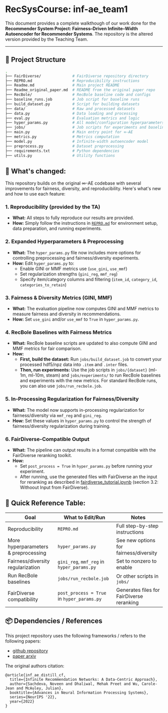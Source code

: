 # RecSysCourse: inf-ae_team1


This document provides a complete walkthough of our work done for the **Recommender System Project: Fairness–Driven Infinite–Width
Autoencoder for Recommender Systems**. The repository is the altered version provided by the Teaching Team.


---

## 🧱 Project Structure

```bash
.
├── FairDiverse/              # FairDiverse repository directory
├── REPRO.md                  # Reproducibility instructions
├── Readme.md                 # Main project README
├── Readme_original_paper.md  # README from the original paper repo
├── RecBole/                  # RecBole baseline code and configs
├── baseline_runs.job         # Job script for baseline runs
├── build_dataset.py          # Script for building datasets
├── data/                     # Raw and processed datasets
├── data.py                   # Data loading and processing
├── eval.py                   # Evaluation metrics and logic
├── hyper_params.py           # All model/configuration hyperparameters
├── jobs/                     # Job scripts for experiments and baselines
├── main.py                   # Main entry point for ∞-AE
├── metrics.py                # Metrics computation
├── model.py                  # Infinite-width autoencoder model
├── preprocess.py             # Dataset preprocessing
├── requirements.txt          # Python dependencies
├── utils.py                  # Utility functions
```

## 📝 What's changed:

This repository builds on the original ∞-AE codebase with several improvements for fairness, diversity, and reproducibility. Here's what's new and how to use each feature:

### 1. Reproducibility (provided by the TA)
- **What:** All steps to fully reproduce our results are provided.
- **How:** Simply follow the instructions in [`REPRO.md`](REPRO.md) for environment setup, data preparation, and running experiments.

### 2. Expanded Hyperparameters & Preprocessing
- **What:** The `hyper_params.py` file now includes more options for controlling preprocessing and fairness/diversity experiments.
- **How:** Edit `hyper_params.py` to:
  - Enable GINI or MMF metrics use (`use_gini`, `use_mmf`)
  - Set regularization strengths (`gini_reg`, `mmf_reg`)
  - Specify item/category columns and filtering (`item_id`, `category_id`, `categories_to_retain`)

### 3. Fairness & Diversity Metrics (GINI, MMF)
- **What:** The evaluation pipeline now computes GINI and MMF metrics to measure fairness and diversity in recommendations.
- **How:** Set `use_gini` and/or `use_mmf` to `True` in `hyper_params.py`.

### 4. RecBole Baselines with Fairness Metrics
- **What:** RecBole baseline scripts are updated to also compute GINI and MMF metrics for fair comparison.
- **How:**
  - **First, build the dataset:** Run `jobs/build_dataset.job` to convert your processed hdf5/npz data into `.item` and `.inter` files.
  - **Then, run experiments:** Use the job scripts in `jobs/{dataset}` (ml-1m, ml-10m, steam) and `jobs/experiments/` to run RecBole baselines and experiments with the new metrics. For standard RecBole runs, you can also use `jobs/run_recbole.job`.

### 5. In-Processing Regularization for Fairness/Diversity
- **What:** The model now supports in-processing regularization for fairness/diversity via `mmf_reg` and `gini_reg`.
- **How:** Set these values in `hyper_params.py` to control the strength of fairness/diversity regularization during training.

### 6. FairDiverse-Compatible Output
- **What:** The pipeline can output results in a format compatible with the FairDiverse reranking toolkit.
- **How:**
  - Set `post_process = True` in `hyper_params.py` before running your experiment.
  - After running, use the generated files with FairDiverse an the input for reranking as described in [fairdiverse_tutorial.ipynb](https://github.com/XuChen0427/FairDiverse/blob/master/fairdiverse_tutorial.ipynb) (section 3.2: Withoout Input from FairDiverse).






## 📘 **Quick Reference Table:**

| Goal                              | What to Edit/Run                | Notes                                         |
|------------------------------------|----------------------------------|-----------------------------------------------|
| Reproducibility                    | `REPRO.md`                       | Full step-by-step instructions                |
| More hyperparameters & preprocessing| `hyper_params.py`                | See new options for fairness/diversity        |
| Fairness/diversity regularization  | `gini_reg`, `mmf_reg` in `hyper_params.py` | Set to nonzero to enable                     |
| Run RecBole baselines              | `jobs/run_recbole.job`           | Or other scripts in `jobs/`                   |
| FairDiverse compatibility          | `post_process = True` in `hyper_params.py` | Generates files for FairDiverse reranking     |



## 📦 Dependencies / References

This project repository uses the following frameworks / refers to the following papers:

- [github repository](https://github.com/noveens/infinite_ae_cf)
- [paper arxiv](https://arxiv.org/abs/2206.02626)

The original authors citation:

```
@article{inf_ae_distill_cf,
  title={Infinite Recommendation Networks: A Data-Centric Approach},
  author={Sachdeva, Noveen and Dhaliwal, Mehak Preet and Wu, Carole-Jean and McAuley, Julian},
  booktitle={Advances in Neural Information Processing Systems},
  series={NeurIPS '22},
  year={2022}
}
```
